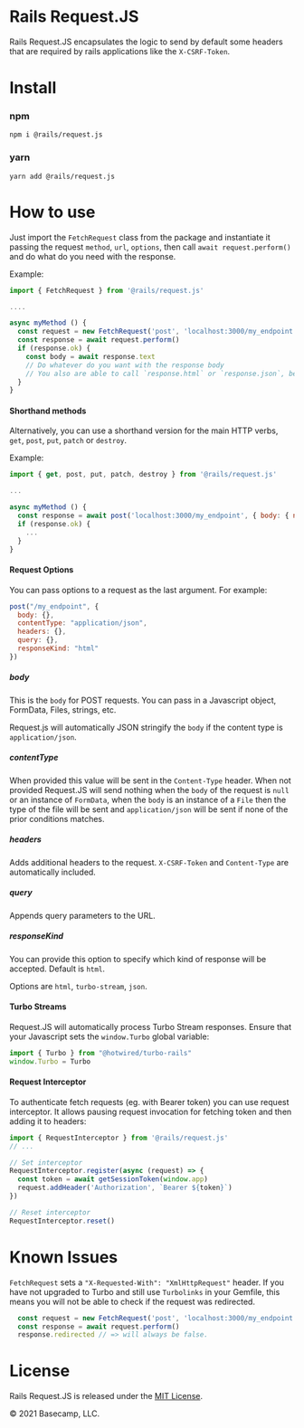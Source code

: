 # Rails Request.JS

Rails Request.JS encapsulates the logic to send by default some headers that are required by rails applications like the `X-CSRF-Token`.

# Install

### npm
```
npm i @rails/request.js
```
### yarn
```shell
yarn add @rails/request.js
```

# How to use

Just import the `FetchRequest` class from the package and instantiate it passing the request `method`, `url`, `options`,  then call `await request.perform()` and do what do you need with the response.

Example:

```js
import { FetchRequest } from '@rails/request.js'

....

async myMethod () {
  const request = new FetchRequest('post', 'localhost:3000/my_endpoint', { body: { name: 'Request.JS' }})
  const response = await request.perform()
  if (response.ok) {
    const body = await response.text
    // Do whatever do you want with the response body
    // You also are able to call `response.html` or `response.json`, be aware that if you call `response.json` and the response contentType isn't `application/json` there will be raised an error.
  }
}
```

#### Shorthand methods

Alternatively, you can use a shorthand version for the main HTTP verbs, `get`, `post`, `put`, `patch` or `destroy`.

Example:

```js
import { get, post, put, patch, destroy } from '@rails/request.js'

...

async myMethod () {
  const response = await post('localhost:3000/my_endpoint', { body: { name: 'Request.JS' }})
  if (response.ok) {
    ...
  }
}
```

#### Request Options

You can pass options to a request as the last argument. For example:

```javascript
post("/my_endpoint", {
  body: {},
  contentType: "application/json",
  headers: {},
  query: {},
  responseKind: "html"
})
```

##### body

This is the `body` for POST requests. You can pass in a Javascript object, FormData, Files, strings, etc.

Request.js will automatically JSON stringify the `body` if the content type is `application/json`.

##### contentType

When provided this value will be sent in the `Content-Type` header. When not provided Request.JS will send nothing when the `body` of the request is `null` or an instance of `FormData`, when the `body` is an instance of a `File` then the type of the file will be sent and `application/json` will be sent if none of the prior conditions matches.

##### headers

Adds additional headers to the request.  `X-CSRF-Token` and `Content-Type` are automatically included.

##### query

Appends query parameters to the URL.

##### responseKind

You can provide this option to specify which kind of response will be accepted. Default is `html`.

Options are `html`, `turbo-stream`, `json`.

#### Turbo Streams

Request.JS will automatically process Turbo Stream responses. Ensure that your Javascript sets the `window.Turbo` global variable:

```javascript
import { Turbo } from "@hotwired/turbo-rails"
window.Turbo = Turbo
```

#### Request Interceptor

To authenticate fetch requests (eg. with Bearer token) you can use request interceptor. It allows pausing request invocation for fetching token and then adding it to headers:

```javascript
import { RequestInterceptor } from '@rails/request.js'
// ...

// Set interceptor
RequestInterceptor.register(async (request) => {
  const token = await getSessionToken(window.app)
  request.addHeader('Authorization', `Bearer ${token}`)
})

// Reset interceptor
RequestInterceptor.reset()
```

# Known Issues

`FetchRequest` sets a `"X-Requested-With": "XmlHttpRequest"` header. If you have not upgraded to Turbo and still use `Turbolinks` in your Gemfile, this means
you will not be able to check if the request was redirected.

```js
  const request = new FetchRequest('post', 'localhost:3000/my_endpoint', { body: { name: 'Request.JS' }})
  const response = await request.perform()
  response.redirected // => will always be false.
```

# License

Rails Request.JS is released under the [MIT License](LICENSE).

© 2021 Basecamp, LLC.